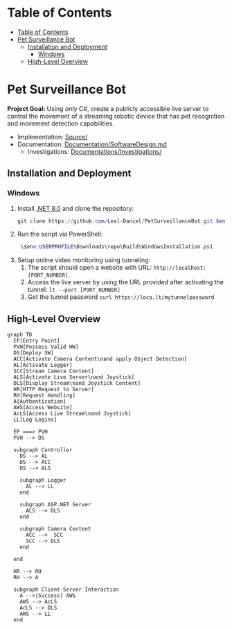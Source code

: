 # Table of Contents
- [Table of Contents](#table-of-contents)
- [Pet Surveillance Bot](#pet-surveillance-bot)
  - [Installation and Deployment](#installation-and-deployment)
    - [Windows](#windows)
  - [High-Level Overview](#high-level-overview)

# Pet Surveillance Bot
**Project Goal:** Using *only* C#, create a publicly accessible live server to control the movement of a streaming robotic device that has pet recognition and movement detection capabilities. 
- Implementation: [Source/]()
- Documentation: [Documentation/SoftwareDesign.md](/Documentation/SoftwareDesign.md)
  - Investigations: [Documentations/Investigations/](/Documentation/Investigations/)
  
## Installation and Deployment
### Windows
1. Install [.NET 8.0](https://dotnet.microsoft.com/en-us/download/dotnet/thank-you/sdk-8.0.300-windows-x64-installer) and clone the repository:
   ```powershell
   git clone https://github.com/Leal-Daniel/PetSurveillanceBot.git $env:USERPROFILE\Downloads\repo
   ```
3. Run the script via PowerShell:
   ```powershell
   .\$env:USERPROFILE\Downloads\repo\Build\WindowsInstallation.ps1
   ```
4. Setup online video monitoring using tunneling:
   1. The script should open a website with URL: `http://localhost:[PORT_NUMBER]`.
   2. Access the live server by using the URL provided after activating the tunnel: `lt --port [PORT_NUMBER]`
   3. Get the tunnel password `curl https://loca.lt/mytunnelpassword`

## High-Level Overview
```mermaid
graph TD
  EP[Entry Point]
  PVH[Possess Valid HW]
  DS[Deploy SW]
  ACC[Activate Camera Content\nand apply Object Detection]
  AL[Activate Logger]
  SCC[Stream Camera Content]
  ALS[Activate Live Server\nand Joystick]
  DLS[Display Stream\nand Joystick Content]
  HR[HTTP Request to Server]
  RH[Request Handling]
  A{Authentication}
  AWS[Access Website]
  AcLS[Access Live Stream\nand Joystick]
  LL[Log Logins]

  EP ===> PVH
  PVH --> DS

  subgraph Controller
    DS --> AL
    DS --> ACC
    DS --> ALS

    subgraph Logger
      AL --> LL
    end

    subgraph ASP.NET Server
      ALS --> DLS
    end

    subgraph Camera Content
      ACC -->  SCC
      SCC --> DLS
    end
    
  end
  
  HR --> RH
  RH --> A
  
  subgraph Client-Server Interaction
    A -->|Success| AWS
    AWS --> AcLS
    AcLS --> DLS
    AWS --> LL
  end
```
